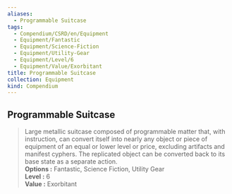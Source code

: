 ```yaml
---
aliases:
  - Programmable Suitcase
tags:
  - Compendium/CSRD/en/Equipment
  - Equipment/Fantastic
  - Equipment/Science-Fiction
  - Equipment/Utility-Gear
  - Equipment/Level/6
  - Equipment/Value/Exorbitant
title: Programmable Suitcase
collection: Equipment
kind: Compendium
---
```

## Programmable Suitcase  
  
>Large metallic suitcase composed of programmable matter that, with instruction, can convert itself into nearly any object or piece of equipment of an equal or lower level or price, excluding artifacts and manifest cyphers. The replicated object can be converted back to its base state as a separate action.  
> **Options :** Fantastic, Science Fiction, Utility Gear  
> **Level :** 6  
> **Value :** Exorbitant
